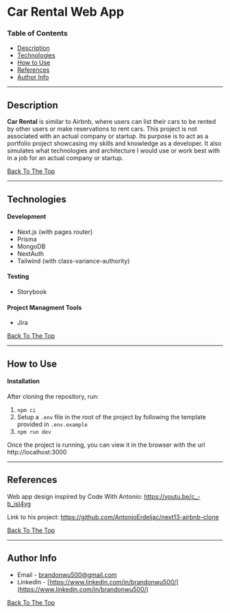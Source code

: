 # Car Rental Web App

### Table of Contents

- [Description](#description)
- [Technologies](#technologies)
- [How to Use](#how-to-use)
- [References](#references)
- [Author Info](#author-info)

---

## Description

**Car Rental** is similar to Airbnb, where users can list their cars to be rented by other users or make reservations to rent cars. This project is not associated with an actual company or startup. Its purpose is to act as a portfolio project showcasing my skills and knowledge as a developer. It also simulates what technologies and architecture I would use or work best with in a job for an actual company or startup.

[Back To The Top](#car-rental-web-app)

---

## Technologies

#### Development

- Next.js (with pages router)
- Prisma
- MongoDB
- NextAuth
- Tailwind (with class-variance-authority)

#### Testing

- Storybook

#### Project Managment Tools

- Jira

[Back To The Top](#car-rental-web-app)

---

## How to Use

#### Installation

After cloning the repository, run:

1. `npm ci`
2. Setup a `.env` file in the root of the project by following the template provided in `.env.example`
3. `npm run dev`

Once the project is running, you can view it in the browser with the url http://localhost:3000

---

## References

Web app design inspired by Code With Antonio: https://youtu.be/c_-b_isI4vg

Link to his project: https://github.com/AntonioErdeljac/next13-airbnb-clone

[Back To The Top](#car-rental-web-app)

---

## Author Info

- Email - brandonwu500@gmail.com
- LinkedIn - [https://www.linkedin.com/in/brandonwu500/](https://www.linkedin.com/in/brandonwu500/)

[Back To The Top](#car-rental-web-app)
